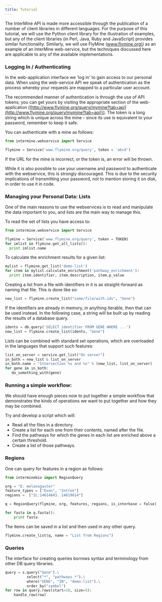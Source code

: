 ```yaml
---
title: Tutorial
---
```


The InterMine API is made more accessible through the publication of a number of client libraries in different languages. For the purpose of this tutorial, we will use the Python client library for the illustration of examples, but any of the client libraries \(in Perl, Java, Ruby and JavaScript\) provides similar functionality. Similarly, we will use FlyMine \(www.flymine.org\) as an example of an InterMine web-service, but the techniques discussed here are applicable to any of the available implementations.

### Logging In / Authenticating

In the web-application interface we 'log in' to gain access to our personal data. When using the web-service API we speak of authentication as the process whereby your requests are mapped to a particular user account.

The recommended manner of authentication is through the use of API tokens; you can get yours by visiting the appropriate section of the web-application \([http://www.flymine.org/query/mymine?tab=api](http://www.flymine.org/query/mymine?tab=api)\). The token is a long string which is unique across the mine - since its use is equivalent to your password, remember to keep it safe.

You can authenticate with a mine as follows:

```python
from intermine.webservice import Service

flymine = Service('www.flymine.org/query', token = 'abcd')
```

If the URL for the mine is incorrect, or the token is, an error will be thrown.

While it is also possible to use your username and password to authenticate with the webservice, this is strongly discouraged. This is due to the security implications of transmitting your password, not to mention storing it on disk, in order to use it in code.

### Managing your Personal Data: Lists

One of the main reasons to use the webservices is to read and manipulate the data important to you, and lists are the main way to manage this.

To read the set of lists you have access to:

```python
from intermine.webservice import Service

flymine = Service('www.flymine.org/query', token = TOKEN)
for imlist in flymine.get_all_lists():
  print imlist.name
```

To calculate the enrichment results for a given list:

```python
mylist = flymine.get_list('demo-list')
for item in mylist.calculate_enrichment('pathway_enrichment'):
  print item.identifier, item.description, item.p_value
```

Creating a list from a file with identifiers in it is as straight-forward as naming that file. This is done like so:

```python
new_list = flymine.create_list("some/file/with.ids", "Gene")
```

If the identifiers are already in memory, in anything iterable, then that can be used instead. In the following case, a string will be built up by reading the results of a database query.

```python
idents = db.query('SELECT identifier FROM GENE WHERE ...')
new_list = flymine.create_list(idents, "Gene")
```

Lists can be combined with standard set operations, which are overloaded in the languages that support such features:

```python
list_on_server = service.get_list("On server")
in_both = new_list & list_on_server
in_both.name = "Intersection %s and %s" % (new_list, list_on_server)
for gene in in_both:
   do_something_with(gene)
```

### Running a simple workflow:

We should have enough pieces now to put together a simple workflow that demonstrates the kinds of operations we want to put together and how they may be combined.

Try and develop a script which will:

* Read all the files in a directory.
* Create a list for each one from their contents, named after the file.
* Find the pathways for which the genes in each list are enriched above a certain threshold.
* Create a list of those pathways.

### Regions

One can query for features in a region as follows:

```python
from interminebio import RegionQuery

org = "D. melanogaster"
feature_types = ["Exon", "Intron"]
regions =  ["2L:14614843..14619614"]

q = RegionQuery(flymine, org, features, regions, is_interbase = false)

for fasta in q.fasta():
    print fasta
```

The items can be saved in a list and then used in any other query.

```python
flymine.create_list(q, name = "List from Regions")
```

### Queries

The interface for creating queries borrows syntax and terminology from other DB query libraries.

```python
query = s.query("Gene").\
          select("*", "pathways.*").\
          where("GENE", "IN", "demo-list").\
          order_by("symbol")
for row in query.rows(start=10, size=5):
    handle_row(row)
```

